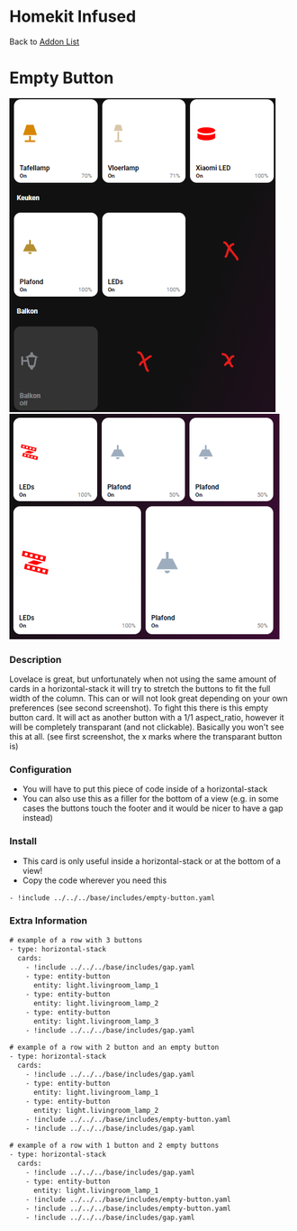 # Homekit Infused

Back to [Addon List](../addon_list.md)

# Empty Button
![Homekit Infused](../images/empty-button.png)
![Homekit Infused](../images/empty-button2.png)

### Description
Lovelace is great, but unfortunately when not using the same amount of cards in a horizontal-stack it will try to stretch the buttons to fit the full width of the column. This can or will not look great depending on your own preferences (see second screenshot).
To fight this there is this empty button card. It will act as another button with a 1/1 aspect_ratio, however it will be completely transparant (and not clickable). Basically you won't see this at all. (see first screenshot, the x marks where the transparant button is)

### Configuration
- You will have to put this piece of code inside of a horizontal-stack
- You can also use this as a filler for the bottom of a view (e.g. in some cases the buttons touch the footer and it would be nicer to have a gap instead)

### Install
- This card is only useful inside a horizontal-stack or at the bottom of a view!
- Copy the code wherever you need this

```
- !include ../../../base/includes/empty-button.yaml
```

### Extra Information
```
# example of a row with 3 buttons
- type: horizontal-stack
  cards:
    - !include ../../../base/includes/gap.yaml
    - type: entity-button
      entity: light.livingroom_lamp_1
    - type: entity-button
      entity: light.livingroom_lamp_2
    - type: entity-button
      entity: light.livingroom_lamp_3
    - !include ../../../base/includes/gap.yaml
```
```
# example of a row with 2 button and an empty button
- type: horizontal-stack
  cards:
    - !include ../../../base/includes/gap.yaml
    - type: entity-button
      entity: light.livingroom_lamp_1
    - type: entity-button
      entity: light.livingroom_lamp_2
    - !include ../../../base/includes/empty-button.yaml
    - !include ../../../base/includes/gap.yaml
```
```
# example of a row with 1 button and 2 empty buttons
- type: horizontal-stack
  cards:
    - !include ../../../base/includes/gap.yaml
    - type: entity-button
      entity: light.livingroom_lamp_1
    - !include ../../../base/includes/empty-button.yaml
    - !include ../../../base/includes/empty-button.yaml
    - !include ../../../base/includes/gap.yaml
```
